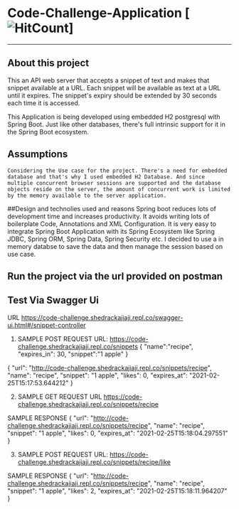 # Code-Challenge-Application [![HitCount](https://code-challenge.shedrackaji.repl.co)]


<hr>

## About this project
This an API web server that accepts a snippet of text and makes that snippet
available at a URL. Each snippet will be available as text at a URL until it
expires. The snippet's expiry should be extended by 30 seconds each time it is accessed.

This Application is being developed using embedded H2 postgresql with Spring Boot. Just like other databases, there's full intrinsic support for it in the Spring Boot ecosystem.

 

## Assumptions 
	Considering the Use case for the project. There's a need for embedded database and that's why I used embedded H2 Database. And since multiple concurrent browser sessions are supported and the database objects reside on the server, the amount of concurrent work is limited by the memory available to the server application.


##Design and technolies used and reasons
	Spring boot reduces lots of development time and increases productivity. It avoids writing lots of boilerplate Code, Annotations and XML Configuration. It is very easy to integrate Spring Boot Application with its Spring Ecosystem like Spring JDBC, Spring ORM, Spring Data, Spring Security etc.
	I decided to use a in memory databse to save the data and then manage the session based on use case.
	

## Run the project via the url provided on postman

## Test Via Swagger Ui
URL https://code-challenge.shedrackajiaji.repl.co/swagger-ui.html#/snippet-controller


1. SAMPLE POST REQUEST
URL: https://code-challenge.shedrackajiaji.repl.co/snippets 
{
"name":"recipe", 
"expires_in": 30, 
"snippet":"1 apple"
}


{
    "url": "http://code-challenge.shedrackajiaji.repl.co/snippets/recipe",
    "name": "recipe",
    "snippet": "1 apple",
    "likes": 0,
    "expires_at": "2021-02-25T15:17:53.644212"
}

2. SAMPLE GET REQUEST
URL https://code-challenge.shedrackajiaji.repl.co/snippets/recipe


SAMPLE RESPONSE
{
    "url": "http://code-challenge.shedrackajiaji.repl.co/snippets/recipe",
    "name": "recipe",
    "snippet": "1 apple",
    "likes": 0,
    "expires_at": "2021-02-25T15:18:04.297551"
}


3. SAMPLE POST REQUEST
URL: https://code-challenge.shedrackajiaji.repl.co/snippets/recipe/like

SAMPLE RESPONSE
{
    "url": "http://code-challenge.shedrackajiaji.repl.co/snippets/recipe",
    "name": "recipe",
    "snippet": "1 apple",
    "likes": 2,
    "expires_at": "2021-02-25T15:18:11.964207"
} 
